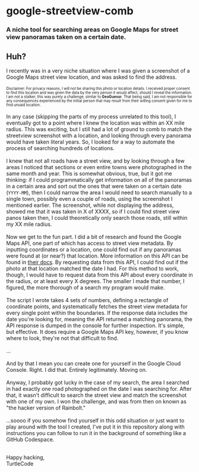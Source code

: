 # google-streetview-comb
### A niche tool for searching areas on Google Maps for street view panoramas taken on a certain date.

## Huh?
I recently was in a very niche situation where I was given a screenshot of a Google Maps street view location, and was asked to find the address.
<br><br><sup><sub>Disclaimer: For privacy reasons, I will not be sharing this photo or location details. I received proper consent to find this location and was given the data by the very person it would affect, should I reveal the information. I am not a stalker, this was purely a challenge, similar to **GeoGuessr**. That being said, I am not responsible for any consequences experienced by the initial person that may result from their willing consent given for me to find unsaid location.</sup></sub><br><br>
In any case (skipping the parts of my process unrelated to this tool), I eventually got to a point where I knew the location was within an XX mile radius. This was exciting, but I still had a lot of ground to comb to match the streetview screenshot with a location, and looking through every panorama would have taken literal years. So, I looked for a way to automate the process of searching hundreds of locations.<br><br>
I knew that not all roads have a street view, and by looking through a few areas I noticed that sections or even entire towns were photographed in the same month and year. This is somewhat obvious, true, but it got me thinking: if I could programmatically get information on all of the panoramas in a certain area and sort out the ones that were taken on a certain date (`YYYY-MM`), then I could narrow the area I would need to search manually to a single town, possibly even a couple of roads, using the screenshot I mentioned earlier. The screenshot, while not displaying the address, showed me that it was taken in X of XXXX, so if I could find street view panos taken then, I could theoretically only search those roads, still within my XX mile radius.<br><br>
Now we get to the fun part. I did a bit of research and found the Google Maps API, one part of which has access to street view metadata. By inputting coordinates or a location, one could find out if any panoramas were found at (or near?) that location. More information on this API can be found in [their docs](https://developers.google.com/maps/documentation/streetview/overview). By requesting data from this API, I could find out if the photo at that location matched the date I had. For this method to work, though, I would have to request data from this API about every coordinate in the radius, or at least every X degrees. The smaller I made that number, I figured, the more thorough of a search my program would make.<br><br>
The script I wrote takes 4 sets of numbers, defining a rectangle of coordinate points, and systematically fetches the street view metadata for every single point within the boundaries. If the response data includes the date you're looking for, meaning the API returned a matching panorama, the API response is dumped in the console for further inspection. It's simple, but effective. It does require a Google Maps API key, however, if you know where to look, they're not that difficult to find.<br><br>
...<br><br>
And by that I mean you can create one for yourself in the Google Cloud Console. Right. I did that. Entirely legitimately. Moving on.<br><br>
Anyway, I probably got lucky in the case of my search, the area I searched in had exactly one road photographed on the date I was searching for. After that, it wasn't difficult to search the street view and match the screenshot with one of my own. I won the challenge, and was from then on known as "the hacker version of Rainbolt."<br><br>
...soooo if you somehow find yourself in this odd situation or just want to play around with the tool I created, I've put it in this repository along with instructions you can follow to run it in the background of something like a GitHub Codespace.<br><br>

Happy hacking,<br>
TurtleCode
